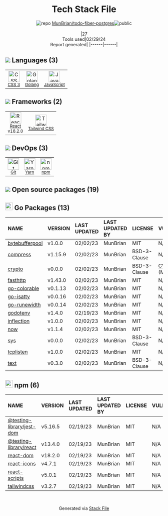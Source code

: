 <!--
&lt;--- Readme.md Snippet without images Start ---&gt;
## Tech Stack
MunBrian/todo-fiber-postgres is built on the following main stack:

- [Golang](http://golang.org/) – Languages
- [JavaScript](https://developer.mozilla.org/en-US/docs/Web/JavaScript) – Languages
- [React](https://reactjs.org/) – Javascript UI Libraries
- [Tailwind CSS](https://tailwindcss.com) – Front-End Frameworks
- [Yarn](https://yarnpkg.com/) – Front End Package Manager

Full tech stack [here](/techstack.md)

&lt;--- Readme.md Snippet without images End ---&gt;

&lt;--- Readme.md Snippet with images Start ---&gt;
## Tech Stack
MunBrian/todo-fiber-postgres is built on the following main stack:

- <img width='25' height='25' src='https://img.stackshare.io/service/1005/O6AczwfV_400x400.png' alt='Golang'/> [Golang](http://golang.org/) – Languages
- <img width='25' height='25' src='https://img.stackshare.io/service/1209/javascript.jpeg' alt='JavaScript'/> [JavaScript](https://developer.mozilla.org/en-US/docs/Web/JavaScript) – Languages
- <img width='25' height='25' src='https://img.stackshare.io/service/1020/OYIaJ1KK.png' alt='React'/> [React](https://reactjs.org/) – Javascript UI Libraries
- <img width='25' height='25' src='https://img.stackshare.io/service/8158/default_660b7c41c3ba489cb581eec89c04655404258c19.png' alt='Tailwind CSS'/> [Tailwind CSS](https://tailwindcss.com) – Front-End Frameworks
- <img width='25' height='25' src='https://img.stackshare.io/service/5848/44mC-kJ3.jpg' alt='Yarn'/> [Yarn](https://yarnpkg.com/) – Front End Package Manager

Full tech stack [here](/techstack.md)

&lt;--- Readme.md Snippet with images End ---&gt;
-->
<div align="center">

# Tech Stack File
![](https://img.stackshare.io/repo.svg "repo") [MunBrian/todo-fiber-postgres](https://github.com/MunBrian/todo-fiber-postgres)![](https://img.stackshare.io/public_badge.svg "public")
<br/><br/>
|27<br/>Tools used|02/29/24 <br/>Report generated|
|------|------|
</div>

## <img src='https://img.stackshare.io/languages.svg'/> Languages (3)
<table><tr>
  <td align='center'>
  <img width='36' height='36' src='https://img.stackshare.io/service/6727/css.png' alt='CSS 3'>
  <br>
  <sub><a href="https://developer.mozilla.org/en-US/docs/Web/CSS/CSS3">CSS 3</a></sub>
  <br>
  <sub></sub>
</td>

<td align='center'>
  <img width='36' height='36' src='https://img.stackshare.io/service/1005/O6AczwfV_400x400.png' alt='Golang'>
  <br>
  <sub><a href="http://golang.org/">Golang</a></sub>
  <br>
  <sub></sub>
</td>

<td align='center'>
  <img width='36' height='36' src='https://img.stackshare.io/service/1209/javascript.jpeg' alt='JavaScript'>
  <br>
  <sub><a href="https://developer.mozilla.org/en-US/docs/Web/JavaScript">JavaScript</a></sub>
  <br>
  <sub></sub>
</td>

</tr>
</table>

## <img src='https://img.stackshare.io/frameworks.svg'/> Frameworks (2)
<table><tr>
  <td align='center'>
  <img width='36' height='36' src='https://img.stackshare.io/service/1020/OYIaJ1KK.png' alt='React'>
  <br>
  <sub><a href="https://reactjs.org/">React</a></sub>
  <br>
  <sub>v18.2.0</sub>
</td>

<td align='center'>
  <img width='36' height='36' src='https://img.stackshare.io/service/8158/default_660b7c41c3ba489cb581eec89c04655404258c19.png' alt='Tailwind CSS'>
  <br>
  <sub><a href="https://tailwindcss.com">Tailwind CSS</a></sub>
  <br>
  <sub></sub>
</td>

</tr>
</table>

## <img src='https://img.stackshare.io/devops.svg'/> DevOps (3)
<table><tr>
  <td align='center'>
  <img width='36' height='36' src='https://img.stackshare.io/service/1046/git.png' alt='Git'>
  <br>
  <sub><a href="http://git-scm.com/">Git</a></sub>
  <br>
  <sub></sub>
</td>

<td align='center'>
  <img width='36' height='36' src='https://img.stackshare.io/service/5848/44mC-kJ3.jpg' alt='Yarn'>
  <br>
  <sub><a href="https://yarnpkg.com/">Yarn</a></sub>
  <br>
  <sub></sub>
</td>

<td align='center'>
  <img width='36' height='36' src='https://img.stackshare.io/service/1120/lejvzrnlpb308aftn31u.png' alt='npm'>
  <br>
  <sub><a href="https://www.npmjs.com/">npm</a></sub>
  <br>
  <sub></sub>
</td>

</tr>
</table>


## <img src='https://img.stackshare.io/group.svg' /> Open source packages (19)</h2>

## <img width='24' height='24' src='https://img.stackshare.io/service/21112/default_1346bbda8fe03e4dce5601323a3ca47a10c1ae36.png'/> Go Packages (13)

|NAME|VERSION|LAST UPDATED|LAST UPDATED BY|LICENSE|VULNERABILITIES|
|:------|:------|:------|:------|:------|:------|
|[bytebufferpool](https://pkg.go.dev/github.com/valyala/bytebufferpool)|v1.0.0|02/02/23|MunBrian |MIT|N/A|
|[compress](https://pkg.go.dev/github.com/klauspost/compress)|v1.15.9|02/02/23|MunBrian |BSD-3-Clause|N/A|
|[crypto](https://pkg.go.dev/golang.org/x/crypto)|v0.0.0|02/02/23|MunBrian |BSD-3-Clause|[CVE-2020-9283](https://github.com/advisories/GHSA-ffhg-7mh4-33c4) (Moderate)|
|[fasthttp](https://pkg.go.dev/github.com/valyala/fasthttp)|v1.43.0|02/02/23|MunBrian |MIT|N/A|
|[go-colorable](https://pkg.go.dev/github.com/mattn/go-colorable)|v0.1.13|02/02/23|MunBrian |MIT|N/A|
|[go-isatty](https://pkg.go.dev/github.com/mattn/go-isatty)|v0.0.16|02/02/23|MunBrian |MIT|N/A|
|[go-runewidth](https://pkg.go.dev/github.com/mattn/go-runewidth)|v0.0.14|02/02/23|MunBrian |MIT|N/A|
|[godotenv](https://pkg.go.dev/github.com/joho/godotenv)|v1.4.0|02/19/23|MunBrian |MIT|N/A|
|[inflection](https://pkg.go.dev/github.com/jinzhu/inflection)|v1.0.0|02/02/23|MunBrian |MIT|N/A|
|[now](https://pkg.go.dev/github.com/jinzhu/now)|v1.1.4|02/02/23|MunBrian |MIT|N/A|
|[sys](https://pkg.go.dev/golang.org/x/sys)|v0.0.0|02/02/23|MunBrian |BSD-3-Clause|N/A|
|[tcplisten](https://pkg.go.dev/github.com/valyala/tcplisten)|v1.0.0|02/02/23|MunBrian |MIT|N/A|
|[text](https://pkg.go.dev/golang.org/x/text)|v0.3.0|02/02/23|MunBrian |BSD-3-Clause|N/A|


## <img width='24' height='24' src='https://img.stackshare.io/service/1120/lejvzrnlpb308aftn31u.png'/> npm (6)

|NAME|VERSION|LAST UPDATED|LAST UPDATED BY|LICENSE|VULNERABILITIES|
|:------|:------|:------|:------|:------|:------|
|[@testing-library/jest-dom](https://www.npmjs.com/@testing-library/jest-dom)|v5.16.5|02/19/23|MunBrian |MIT|N/A|
|[@testing-library/react](https://www.npmjs.com/@testing-library/react)|v13.4.0|02/19/23|MunBrian |MIT|N/A|
|[react-dom](https://www.npmjs.com/react-dom)|v18.2.0|02/19/23|MunBrian |MIT|N/A|
|[react-icons](https://www.npmjs.com/react-icons)|v4.7.1|02/19/23|MunBrian |MIT|N/A|
|[react-scripts](https://www.npmjs.com/react-scripts)|v5.0.1|02/19/23|MunBrian |MIT|N/A|
|[tailwindcss](https://www.npmjs.com/tailwindcss)|v3.2.7|02/19/23|MunBrian |MIT|N/A|

<br/>
<div align='center'>

Generated via [Stack File](https://github.com/marketplace/stack-file)
